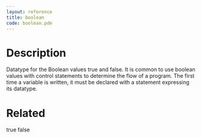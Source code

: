 ```yaml
---
layout: reference
title: boolean
code: boolean.pde
---
```


# Description

Datatype for the Boolean values true and false. It is common to use boolean values with control statements to determine the flow of a program. The first time a variable is written, it must be declared with a statement expressing its datatype.

# Related

true
false
